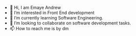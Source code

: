- 👋 Hi, I am Emaye Andrew 
- 👀 I’m interested in Front End development 
- 🌱 I’m currently learning Software Engineering.
- 💞️ I’m looking to collaborate on software development tasks.
- 📫 How to reach me is by dm

<!---
andycool88/andycool88 is a ✨ special ✨ repository because its `README.md` (this file) appears on your GitHub profile.
You can click the Preview link to take a look at your changes.
--->
